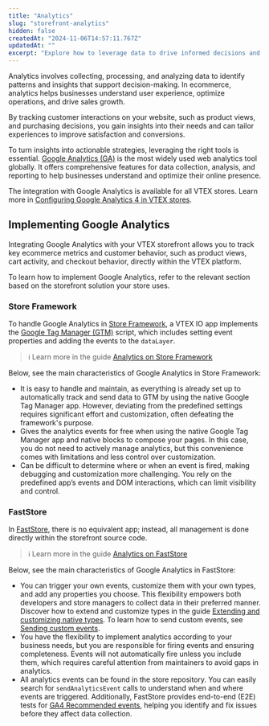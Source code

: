 ```yaml
---
title: "Analytics"
slug: "storefront-analytics"
hidden: false
createdAt: "2024-11-06T14:57:11.767Z"
updatedAt: ""
excerpt: "Explore how to leverage data to drive informed decisions and optimize your VTEX store performance."
---
```


Analytics involves collecting, processing, and analyzing data to identify patterns and insights that support decision-making. In ecommerce, analytics helps businesses understand user experience, optimize operations, and drive sales growth. 

By tracking customer interactions on your website, such as product views, and purchasing decisions, you gain insights into their needs and can tailor experiences to improve satisfaction and conversions.

To turn insights into actionable strategies, leveraging the right tools is essential. [Google Analytics (GA)](https://marketingplatform.google.com/intl/en-US_us/about/analytics/) is the most widely used web analytics tool globally. It offers comprehensive features for data collection, analysis, and reporting to help businesses understand and optimize their online presence.

The integration with Google Analytics is available for all VTEX stores. Learn more in [Configuring Google Analytics 4 in VTEX stores](https://help.vtex.com/en/tutorial/how-to-setup-google-analytics-in-vtex-store--G2P0rmSrEiqCcmUMyUUwG).

## Implementing Google Analytics

Integrating Google Analytics with your VTEX storefront allows you to track key ecommerce metrics and customer behavior, such as product views, cart activity, and checkout behavior, directly within the VTEX platform. 

To learn how to implement Google Analytics, refer to the relevant section based on the storefront solution your store uses.

### Store Framework

To handle Google Analytics in [Store Framework](https://developers.vtex.com/docs/guides/store-framework), a VTEX IO app implements the [Google Tag Manager (GTM)](https://tagmanager.google.com/) script, which includes setting event properties and adding the events to the `dataLayer`. 

> ℹ️ Learn more in the guide [Analytics on Store Framework](LINK)

Below, see the main characteristics of Google Analytics in Store Framework:

- It is easy to handle and maintain, as everything is already set up to automatically track and send data to GTM by using the native Google Tag Manager app. However, deviating from the predefined settings requires significant effort and customization, often defeating the framework's purpose.
- Gives the analytics events for free when using the native Google Tag Manager app and native blocks to compose your pages. In this case, you do not need to actively manage analytics, but this convenience comes with limitations and less control over customization.
- Can be difficult to determine where or when an event is fired, making debugging and customization more challenging. You rely on the predefined app’s events and DOM interactions, which can limit visibility and control.

### FastStore

In [FastStore](https://developers.vtex.com/docs/guides/faststore), there is no equivalent app; instead, all management is done directly within the storefront source code.

> ℹ️ Learn more in the guide [Analytics on FastStore](LINK)

Below, see the main characteristics of Google Analytics in FastStore:

- You can trigger your own events, customize them with your own types, and add any properties you choose. This flexibility empowers both developers and store managers to collect data in their preferred manner. Discover how to extend and customize types in the guide [Extending and customizing native types](https://v1.faststore.dev/reference/sdk/analytics/how-to-extend-types). To learn how to send custom events, see [Sending custom events](https://v1.faststore.dev/reference/sdk/analytics/how-to-send-custom-events).
- You have the flexibility to implement analytics according to your business needs, but you are responsible for firing events and ensuring completeness. Events will not automatically fire unless you include them, which requires careful attention from maintainers to avoid gaps in analytics.
- All analytics events can be found in the store repository. You can easily search for `sendAnalyticsEvent` calls to understand when and where events are triggered. Additionally, FastStore provides end-to-end (E2E) tests for [GA4 Recommended events](https://support.google.com/analytics/answer/9267735?sjid=7873480420853807302-SA), helping you identify and fix issues before they affect data collection.
